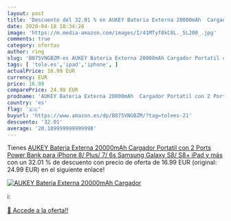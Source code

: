 ```yaml
---
layout: post
title: 'Descuento del 32.01 % en AUKEY Bateria Externa 20000mAh  Cargador'
date: 2020-04-18 18:34:28
image: 'https://m.media-amazon.com/images/I/41MTyf8kC8L._SL200_.jpg'
comments: true
category: ofertas
author: ring
slug: 'B075VNGBZM-es AUKEY Bateria Externa 20000mAh Cargador Portatil con 2...'
tags: [ 'tole.es','ipad','iphone', ]
actualPrice: 16.99 EUR
currency: EUR
price: 16.99
comparePrice: 24.99 EUR
prodname: 'AUKEY Bateria Externa 20000mAh  Cargador Portatil con 2 Ports  Power Bank para iPhone 8/ Plus/ 7/ 6s  Samsung Galaxy S8/ S8+  iPad y más'
country: 'es'
flag: '🇪🇸'
buyurl: 'https://www.amazon.es/dp/B075VNGBZM/?tag=tolees-21'
descuento: '32.01'
average: '20.189999999999998'
---
```


Tienes [AUKEY Bateria Externa 20000mAh  Cargador Portatil con 2 Ports  Power Bank para iPhone 8/ Plus/ 7/ 6s  Samsung Galaxy S8/ S8+  iPad y más](https://www.amazon.es/dp/B075VNGBZM/?tag=tolees-21) con un 32.01 % de descuento con precio de oferta de 16.99 EUR (original: 24.99 EUR) en el siguiente enlace!

[![AUKEY Bateria Externa 20000mAh  Cargador](https://m.media-amazon.com/images/I/41MTyf8kC8L._SL200_.jpg)](https://www.amazon.es/dp/B075VNGBZM/?tag=tolees-21)

ℹ️:


[🛒 Accede a la oferta!!](https://www.amazon.es/dp/B075VNGBZM/?tag=tolees-21)
